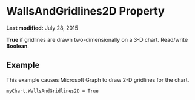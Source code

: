 
# WallsAndGridlines2D Property

 **Last modified:** July 28, 2015

 **True** if gridlines are drawn two-dimensionally on a 3-D chart. Read/write **Boolean**.

## Example

This example causes Microsoft Graph to draw 2-D gridlines for the chart.


```
myChart.WallsAndGridlines2D = True
```

